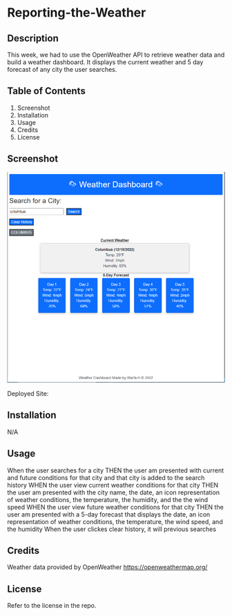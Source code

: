 # Reporting-the-Weather


## Description

This week, we had to use the OpenWeather API to retrieve weather data and build a weather dashboard. It displays the current weather and 5 day forecast of any city the user searches. 

## Table of Contents 

1. Screenshot
2. Installation
3. Usage
4. Credits
5. License

## Screenshot

![Screenshot-of-Portfolio](./assets/screenshot.PNG)

Deployed Site:


## Installation
N/A 

## Usage

When the user searches for a city
THEN the user am presented with current and future conditions for that city and that city is added to the search history
WHEN the user view current weather conditions for that city
THEN the user am presented with the city name, the date, an icon representation of weather conditions, the temperature, the humidity, and the the wind speed
WHEN the user view future weather conditions for that city
THEN the user am presented with a 5-day forecast that displays the date, an icon representation of weather conditions, the temperature, the wind speed, and the humidity
When the user clickes clear history, it will previous searches

## Credits

Weather data provided by OpenWeather https://openweathermap.org/

## License

Refer to the license in the repo.